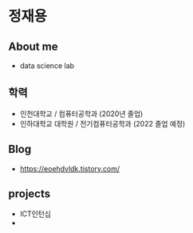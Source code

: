 # 정재용

## About me
  + data science lab  

## 학력
   + 인천대학교 / 컴퓨터공학과 (2020년 졸업)
   + 인하대학교 대학원 / 전기컴퓨터공학과 (2022 졸업 예정)
 
## Blog
  + https://eoehdvldk.tistory.com/

## projects
  + ICT인턴십
  +
